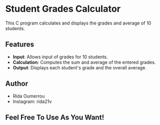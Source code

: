 # Student Grades Calculator

This C program calculates and displays the grades and average of 10 students.

## Features

- **Input**: Allows input of grades for 10 students.
- **Calculation**: Computes the sum and average of the entered grades.
- **Output**: Displays each student's grade and the overall average.

## Author

- Rida Oumerrou
- Instagram: rida21v

## Feel Free To Use As You Want!
